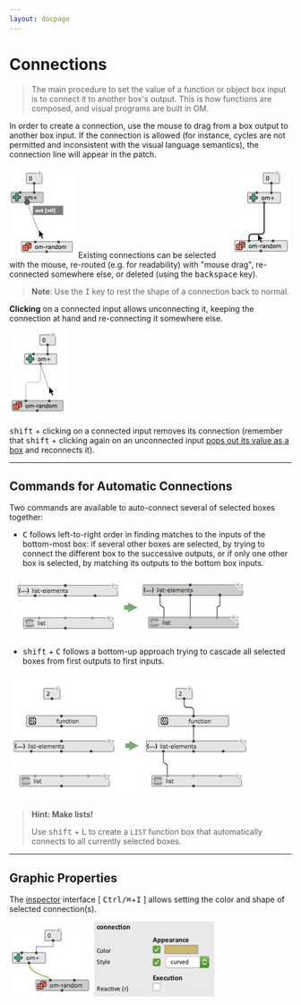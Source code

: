 ```yaml
---
layout: docpage
---
```


# Connections

> The main procedure to set the value of a function or object box input is to connect it to another box's output.
This is how functions are composed, and visual programs are built in OM.

In order to create a connection, use the mouse to drag from a box output to another box input.
If the connection is allowed (for instance, cycles are not permitted and inconsistent with the visual language semantics), the connection line will appear in the patch.

<img src="connections_img/connection.png"> 

<img src="connections_img/connection-drag.png" align="right"> 
Existing connections can be selected with the mouse, re-routed (e.g. for readability) with "mouse drag", re-connected somewhere else, or deleted (using the <kbd>backspace</kbd> key).


> **Note**: Use the <kbd>I</kbd> key to rest the shape of a connection back to normal.

**Clicking** on a connected input allows unconnecting it, keeping the connection at hand and re-connecting it somewhere else.

<img src="connections_img/connection-change.png"> 

<kbd>shift</kbd> + clicking on a connected input removes its connection (remember that <kbd>shift</kbd> + clicking again on an unconnected input [pops out its value as a box](box-inputs) and reconnects it).

------
## Commands for Automatic Connections

Two commands are available to auto-connect several of selected boxes together:

- <kbd>C</kbd> follows left-to-right order in finding matches to the inputs of the bottom-most box: if several other boxes are selected, by trying to connect the different box to the successive outputs, or if only one other box is selected, by matching its outputs to the bottom box inputs.

<img src="connections_img/connect-auto-h.png"> 

- <kbd>shift</kbd> + <kbd>C</kbd> follows a bottom-up approach trying to cascade all selected boxes from first outputs to first inputs.

<img src="connections_img/connect-auto-v.png"> 

> **Hint: Make lists!** 
>
> Use <kbd>shift</kbd> + <kbd>L</kbd> to create a `LIST` function box that automatically connects to all currently selected boxes.

------
## Graphic Properties

The [inspector](inspector) interface [ <kbd>Ctrl/⌘</kbd>+<kbd>I</kbd> ] allows setting the color and shape of selected connection(s). 

<img src="connections_img/connection-colors.png"> 
<img src="connections_img/connection-inspector.png"> 